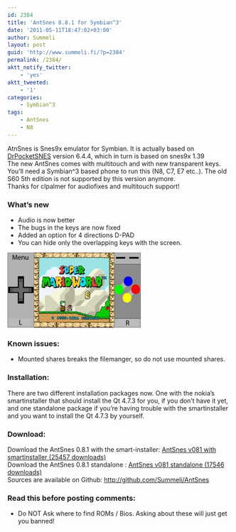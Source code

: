 ```yaml
---
id: 2384
title: 'AntSnes 0.8.1 for Symbian^3'
date: '2011-05-11T18:47:02+03:00'
author: Summeli
layout: post
guid: 'http://www.summeli.fi/?p=2384'
permalink: /2384/
aktt_notify_twitter:
    - 'yes'
aktt_tweeted:
    - '1'
categories:
    - Symbian^3
tags:
    - AntSnes
    - N8
---
```


AtnSnes is Snes9x emulator for Symbian. It is actually based on [DrPocketSNES](http://reesy.gp32x.de/DrPocketSnes.html "DrPocketSNES") version 6.4.4, which in turn is based on snes9x 1.39  
The new AntSnes comes with multitouch and with new transparent keys. You’ll need a Symbian^3 based phone to run this (N8, C7, E7 etc..). The old S60 5th edition is not supported by this version anymore.  
Thanks for clpalmer for audiofixes and multitouch support!  

### What’s new   
- Audio is now better
- The bugs in the keys are now fixed
- Added an option for 4 directions D-PAD
- You can hide only the overlapping keys with the screen.

![](/jekyll-export/wp-content/uploads/2009/10/antsnes_0.7-300x169.jpg)

### Known issues:    

- Mounted shares breaks the filemanger, so do not use mounted shares.

### Installation:    

There are two different installation packages now. One with the nokia’s smartinstaller that should install the Qt 4.7.3 for you, if you don’t have it yet, and one standalone package if you’re having trouble with the smartinstaller and you want to install the Qt 4.7.3 by yourself.  

### Download:    
Download the AntSnes 0.8.1 with the smart-installer: [ AntSnes v081 with smartinstaller (25457 downloads) ](/jekyll-export/wp-content/uploads/downloads/2011/05/AntSnes_v081_smart.sis)  
Download the AntSnes 0.8.1 standalone : [ AntSnes v081 standalone (17546 downloads) ](/jekyll-export/wp-content/uploads/downloads/2011/05/AntSnes_v081_standalone.sis)  
Sources are available on Github: <http://github.com/Summeli/AntSnes>  

### Read this before posting comments:   

- Do NOT Ask where to find ROMs / Bios. Asking about these will just get you banned!